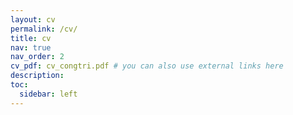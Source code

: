 ```yaml
---
layout: cv
permalink: /cv/
title: cv
nav: true
nav_order: 2
cv_pdf: cv_congtri.pdf # you can also use external links here
description: 
toc:
  sidebar: left
---
```

